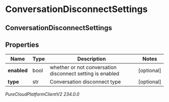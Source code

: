 # ConversationDisconnectSettings

## ConversationDisconnectSettings

## Properties

|Name | Type | Description | Notes|
|------------ | ------------- | ------------- | -------------|
| **enabled** | bool | whether or not conversation disconnect setting is enabled | [optional] |
| **type** | str | Conversation disconnect type | [optional] |



_PureCloudPlatformClientV2 234.0.0_
